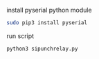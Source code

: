 install pyserial python module
```sh
sudo pip3 install pyserial
```
run script
```sh
python3 sipunchrelay.py
```
